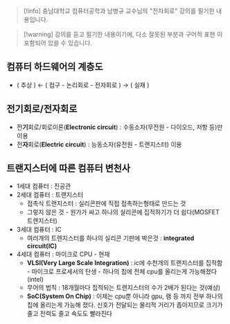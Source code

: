 > [!info] 충남대학교 컴퓨터공학과 남병규 교수님의 "전자회로" 강의를 필기한 내용입니다.

> [!warning] 강의를 듣고 필기한 내용이기에, 다소 잘못된 부분과 구어적 표현 이 포함되어 있을 수 있습니다.

## 컴퓨터 하드웨어의 계층도

- ( 추상 ) ← ( 컴구 - 논리회로 - 전자회로 ) → ( 실재 )

## 전기회로/전자회로

- 전**기**회로/회로이론(**Electronic circuit**) : 수동소자(무전원 - 다이오드, 저항 등)만 이용
- 전**자**회로(**Electric circuit**) : 능동소자(유전원 - 트랜지스터) 이용

## 트랜지스터에 따른 컴퓨터 변천사

- 1세대 컴퓨터 : 진공관
- 2세대 컴퓨터 : 트랜지스터
	- 접촉식 트랜지스터 : 실리콘판에 직접 접촉하는형태로 만드는 것
	- 그렇지 않은 것 - 원가가 싸고 하나의 실리콘에 집적하기가 더 쉽다(MOSFET 트랜지스터)
- 3세대 컴퓨터 : IC
	- 여러개의 트렌지스터를 하나의 실리콘 기판에 박은것 : **integrated circuit(IC)**
- 4세대 컴퓨터 : 마이크로 CPU - 현재
	- **VLSI(Very Large Scale Integration)** : ic에 수천개의 트랜지스터를 집적함 - 마이크로 프로세서의 탄생 - 하나의 칩에 전체 cpu를 올리는게 가능해졌다(intel)
	- 무어의 법칙 : 18개월마다 집적되는 트랜지스터의 수가 2배가 된다는 것(예상)
	- **SoC(System On Chip)** : 이제는 cpu뿐 아니라 gpu, 램 등 까지 전부 하나의 칩에 올리는게 가능해 졌다. 신호가 전달되는 물리적 거리가 좁아지므로 크기가 줄고 전력도 줄고 속도도 빨라진다